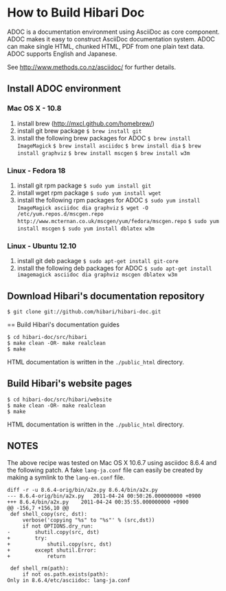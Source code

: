 
# How to Build Hibari Doc

ADOC is a documentation environment using AsciiDoc as core component.
ADOC makes it easy to construct AsciiDoc documentation system.
ADOC can make single HTML, chunked HTML, PDF from one plain text data.
ADOC supports English and Japanese.

See http://www.methods.co.nz/asciidoc/ for further details.


## Install ADOC environment

### Mac OS X - 10.8

1. install brew (http://mxcl.github.com/homebrew/)
2. install git brew package
   `$ brew install git`
3. install the following brew packages for ADOC
   `$ brew install ImageMagick`
   `$ brew install asciidoc`
   `$ brew install dia`
   `$ brew install graphviz`
   `$ brew install mscgen`
   `$ brew install w3m`


### Linux - Fedora 18

1. install git rpm package
   `$ sudo yum install git`
2. install wget rpm package
   `$ sudo yum install wget`
3. install the following rpm packages for ADOC
   `$ sudo yum install ImageMagick asciidoc dia graphviz`
   `$ wget -O /etc/yum.repos.d/mscgen.repo http://www.mcternan.co.uk/mscgen/yum/fedora/mscgen.repo`
   `$ sudo yum install mscgen`
   `$ sudo yum install dblatex w3m`


### Linux - Ubuntu 12.10

1. install git deb package
   `$ sudo apt-get install git-core`
2. install the following deb packages for ADOC
   `$ sudo apt-get install imagemagick asciidoc dia graphviz mscgen
   dblatex w3m`


## Download Hibari's documentation repository

```shell-script
$ git clone git://github.com/hibari/hibari-doc.git
```

== Build Hibari's documentation guides

```shell-script
$ cd hibari-doc/src/hibari
$ make clean -OR- make realclean
$ make
```

HTML documentation is written in the `./public_html` directory.


## Build Hibari's website pages

```
$ cd hibari-doc/src/hibari/website
$ make clean -OR- make realclean
$ make
```

HTML documentation is written in the `./public_html` directory.


## NOTES

The above recipe was tested on Mac OS X 10.6.7 using asciidoc 8.6.4
and the following patch. A fake `lang-ja.conf` file can easily be
created by making a symlink to the `lang-en.conf` file.

```
diff -r -u 8.6.4-orig/bin/a2x.py 8.6.4/bin/a2x.py
--- 8.6.4-orig/bin/a2x.py	2011-04-24 00:50:26.000000000 +0900
+++ 8.6.4/bin/a2x.py	2011-04-24 00:35:55.000000000 +0900
@@ -156,7 +156,10 @@
 def shell_copy(src, dst):
     verbose('copying "%s" to "%s"' % (src,dst))
     if not OPTIONS.dry_run:
-        shutil.copy(src, dst)
+        try:
+            shutil.copy(src, dst)
+        except shutil.Error:
+            return

 def shell_rm(path):
     if not os.path.exists(path):
Only in 8.6.4/etc/asciidoc: lang-ja.conf
```
